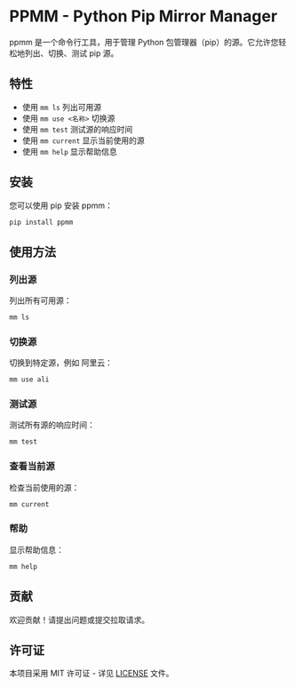 # PPMM - Python Pip Mirror Manager

ppmm 是一个命令行工具，用于管理 Python 包管理器（pip）的源。它允许您轻松地列出、切换、测试 pip 源。

## 特性

- 使用 `mm ls` 列出可用源
- 使用 `mm use <名称>` 切换源
- 使用 `mm test` 测试源的响应时间
- 使用 `mm current` 显示当前使用的源
- 使用 `mm help` 显示帮助信息

## 安装

您可以使用 pip 安装 ppmm：

```bash
pip install ppmm
```

## 使用方法

### 列出源

列出所有可用源：

```bash
mm ls
```

### 切换源

切换到特定源，例如 阿里云：

```bash
mm use ali
```

### 测试源

测试所有源的响应时间：

```bash
mm test
```

### 查看当前源

检查当前使用的源：

```bash
mm current
```

### 帮助

显示帮助信息：

```bash
mm help
```

## 贡献

欢迎贡献！请提出问题或提交拉取请求。

## 许可证

本项目采用 MIT 许可证 - 详见 [LICENSE](./LICENSE) 文件。